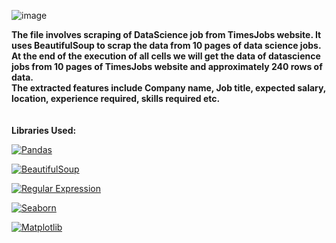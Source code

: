 ![image](https://github.com/varshil009/TimesJobsScraping/assets/118505855/197eac0e-3f51-4a95-9384-1f814e305507)

<b>The file involves scraping of DataScience job from TimesJobs website. It uses BeautifulSoup to scrap the data from 10 pages of data science jobs. <br>At the end of the execution of all cells we will get the 
data of datascience jobs from 10 pages of TimesJobs website and approximately 240 rows of data. <br>The extracted features include Company name, Job title, expected salary, location, experience required, skills required etc.</b>
<br>
<br><br>
<b>Libraries Used:</b>

<!-- Pandas Button -->
[![Pandas](https://img.shields.io/badge/Pandas-Data%20Analysis-blue)](https://pandas.pydata.org/)

<!-- BeautifulSoup Button -->
[![BeautifulSoup](https://img.shields.io/badge/BeautifulSoup-Web%20Scraping-green)](https://www.crummy.com/software/BeautifulSoup/)

<!-- Regular Expression Button -->
[![Regular Expression](https://img.shields.io/badge/Regular%20Expression-Pattern%20Matching-red)](https://docs.python.org/3/library/re.html)

<!-- Seaborn Button -->
[![Seaborn](https://img.shields.io/badge/Seaborn-Statistical%20Data%20Visualization-orange)](https://seaborn.pydata.org/)

<!-- Matplotlib Button -->
[![Matplotlib](https://img.shields.io/badge/Matplotlib-Plotting%20Library-lightgrey)](https://matplotlib.org/)

